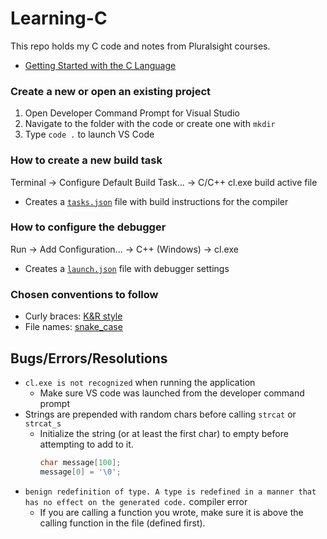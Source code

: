 # Learning-C
This repo holds my C code and notes from Pluralsight courses.
- [Getting Started with the C Language](https://app.pluralsight.com/library/courses/getting-started-c-language/table-of-contents)

### Create a new or open an existing project
1. Open Developer Command Prompt for Visual Studio
2. Navigate to the folder with the code or create one with `mkdir`
3. Type `code .` to launch VS Code

### How to create a new build task
Terminal -> Configure Default Build Task... -> C/C++ cl.exe build active file
  - Creates a [`tasks.json`](https://code.visualstudio.com/docs/cpp/config-msvc#_build-helloworldcpp) file with build instructions for the compiler
  
### How to configure the debugger
Run -> Add Configuration... -> C++ (Windows) -> cl.exe
  - Creates a [`launch.json`](https://code.visualstudio.com/docs/cpp/launch-json-reference) file with debugger settings

### Chosen conventions to follow
- Curly braces: [K&R style](https://en.wikipedia.org/wiki/Indentation_style#K&R_style)
- File names: [snake_case](https://en.wikipedia.org/wiki/Snake_case)


## Bugs/Errors/Resolutions
- `cl.exe is not recognized` when running the application
  - Make sure VS code was launched from the developer command prompt
- Strings are prepended with random chars before calling `strcat` or `strcat_s`
  - Initialize the string (or at least the first char) to empty before attempting to add to it.
    ```c
    char message[100];
    message[0] = '\0';
    ```
- `benign redefinition of type. A type is redefined in a manner that has no effect on the generated code.` compiler error
  - If you are calling a function you wrote, make sure it is above the calling function in the file (defined first).
